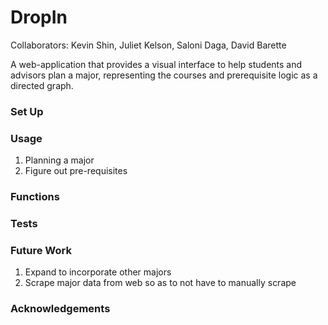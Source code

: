 # DropIn

Collaborators: Kevin Shin, Juliet Kelson, Saloni Daga, David Barette

A web-application that provides a visual interface to help students and advisors plan a major, representing the courses and prerequisite logic as a directed graph. 


### Set Up

### Usage
1. Planning a major 
2. Figure out pre-requisites 

### Functions

### Tests

### Future Work
1. Expand to incorporate other majors
2. Scrape major data from web so as to not have to manually scrape

### Acknowledgements 



